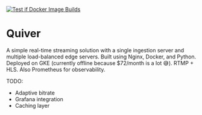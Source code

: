 [![Test if Docker Image Builds](https://github.com/arvindh-manian/quiver/actions/workflows/docker-image.yml/badge.svg)](https://github.com/arvindh-manian/quiver/actions/workflows/docker-image.yml)

# Quiver

A simple real-time streaming solution with a single ingestion server and multiple load-balanced edge servers. Built using Nginx, Docker, and Python. Deployed on GKE (currently offline because $72/month is a lot 😅). RTMP + HLS. Also Prometheus for observability.

TODO:
- Adaptive bitrate
- Grafana integration
- Caching layer
